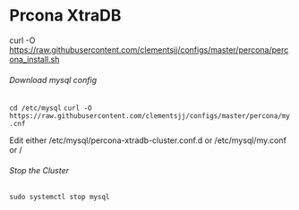 # Prcona XtraDB

curl -O https://raw.githubusercontent.com/clementsjj/configs/master/percona/percona_install.sh

###### Download mysql config

`cd /etc/mysql`
`curl -O https://raw.githubusercontent.com/clementsjj/configs/master/percona/my.cnf`

Edit either /etc/mysql/percona-xtradb-cluster.conf.d
or /etc/mysql/my.conf
or /

###### Stop the Cluster

`sudo systemctl stop mysql`
